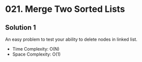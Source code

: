 # 021. Merge Two Sorted Lists
## Solution 1
An easy problem to test your ability to delete nodes in linked list.
* Time Complexity: O(N)
* Space Complexity: O(1)


